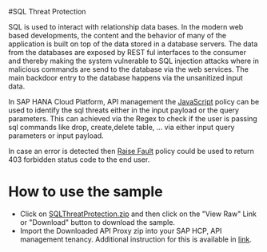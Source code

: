#SQL Threat Protection

SQL is used to interact with relationship data bases. In the modern web based developments, the content and the behavior of many of the application is built on top of the data stored in a database servers. The data from the databases are exposed by REST ful interfaces to the consumer and thereby making the system vulnerable to SQL injection attacks where in malicious commands are send to the database via the web services. The main backdoor entry to the database happens via the unsanitized input data.

In SAP HANA Cloud Platform, API management the [JavaScript](https://help.hana.ondemand.com/apim_od/frameset.htm?5b63ed7782ab4b4ea96bf84119059039.html) policy can be used to identify the sql threats either in the input payload or the query parameters. This can achieved via the Regex to check if the user is passing sql commands like drop, create,delete table, ... via either input query parameters or input payload.

In case an error is detected then [Raise Fault](https://help.hana.ondemand.com/apim_od/frameset.htm?c7f2e8d9de4249cfa8cc2655ebd4878b.html) policy could be used to return 403 forbidden status code to the end user.

# How to use the sample

* Click on [SQLThreatProtection.zip](./SQLThreatProtection.zip) and then click on the "View Raw" Link or "Download" button to download the sample.
* Import the Downloaded API Proxy zip into your SAP HCP, API management tenancy. Additional instruction for this is available in [link](https://help.hana.ondemand.com/apim_od/frameset.htm?9342a932441e45cd9636eb0a01a89958.html).
